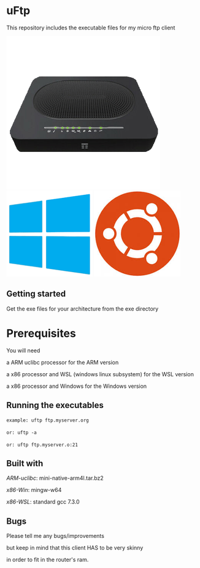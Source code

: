 # uFtp

This repository includes the executable files for my micro ftp client

![DGA4130](img/DGA4130.gif?raw=true)
![WINDOWS](img/win.png?raw=true)
![WSL/WIN](img/wsl.png?raw=true)

## Getting started

Get the exe files for your architecture from the exe directory

# Prerequisites

You will need

a ARM uclibc processor for the ARM version

a x86 processor and WSL (windows linux subsystem) for the WSL version

a x86 processor and Windows for the Windows version

## Running the executables

    example: uftp ftp.myserver.org

    or: uftp -a

    or: uftp ftp.myserver.o:21

## Built with

*ARM-uclibc*: mini-native-arm4l.tar.bz2

*x86-Win*: mingw-w64

*x86-WSL*: standard gcc 7.3.0

## Bugs

Please tell me any bugs/improvements

but keep in mind that this client HAS to be very skinny

in order to fit in the router's ram.

